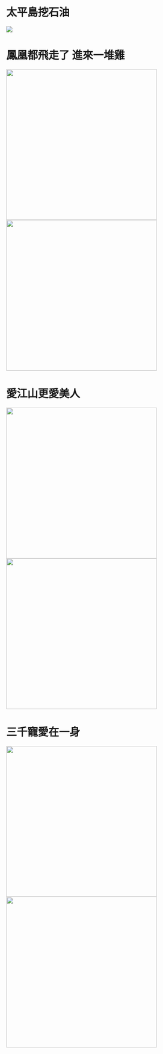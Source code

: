 # 太平島挖石油

![](https://cdn.discordapp.com/attachments/453967520299483156/799182451545079808/210114-154535_ErqNoEqVcAE8fs_.jpg)



# 鳳凰都飛走了 進來一堆雞

<img src="" width="400" height="auto">
<img src="" width="400" height="auto">

# 愛江山更愛美人

<img src="" width="400" height="auto">
<img src="" width="400" height="auto">

# 三千寵愛在一身

<img src="" width="400" height="auto">
<img src="" width="400" height="auto">

